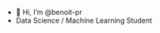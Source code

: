 - 👋 Hi, I’m @benoit-pr
- Data Science / Machine Learning Student

<!---
benoit-pr/benoit-pr is a ✨ special ✨ repository because its `README.md` (this file) appears on your GitHub profile.
You can click the Preview link to take a look at your changes.
--->
